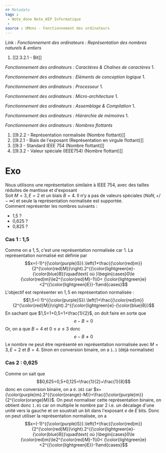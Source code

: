 ```yaml
---
## Metadata
tags : 
 - Note_done Note_WIP Informatique
 - 
source : UMons - Fonctionnement des ordinateurs
---
```


Link :
_Fonctionnement des ordinateurs : Représentation des nombres naturels & entiers_
1. [[2.3.2.1 - Bit]]

_Fonctionnement des ordinateurs : Caractères & Chaînes de caractères_
1.

_Fonctionnement des ordinateurs : Eléments de conception logique_
1.

_Fonctionnement des ordinateurs : Processeur_
1.

_Fonctionnement des ordinateurs : Micro-architecture_
1.

_Fonctionnement des ordinateurs : Assemblage & Compilation_
1.

_Fonctionnement des ordinateurs : Hiérarchie de mémoires_
1.

_Fonctionnement des ordinateurs : Nombres flottants_
1. [[9.2.2 - Représentation normalisée (Nombre flottant)]]
2. [[9.2.1 - Biais de l'exposant (Représentation en virgule flottant)]]
3. [[9.3 - Standard IEEE 754 (Nombre flottant)]]
4. [[9.3.2 - Valeur spéciale (IEEE754) (Nombre flottant)]]

# Exo
Nous utilisons une représentation similaire à IEEE 754, avec des tailles réduites de mantisse et d'exposant
\
Soit $M=3, E=2$ et un biais $B=4$. Il n’y a pas de valeurs spéciales ($NaN, +/- ∞$) et seule la représentation normalisée est supportée. 
\
Comment représenter les nombres suivants :
- 1,5 ?
- 0,625 ?
- 0,825 ?

### Cas 1 : 1,5
Comme on a $1,5$, c'est une représentation normalisée car $1$. La représentation normalisé est définie par $$x=(-1)^{{\color{purple}S}}.\left(1+\frac{{\color{red}m}}{2^{\color{red}M}}\right).2^{{\color{lightgreen}e}-{\color{blue}B}}\quad\text{ où }\begin{cases}0\le {\color{red}m}\le2^{\color{red}M}-1\\0< {\color{lightgreen}e}<2^{{\color{lightgreen}E}}-1\end{cases}$$ L'objectif est représenter en $1,5$ en représentation normalisée : $$1,5=(-1)^{{\color{purple}S}}.\left(1+\frac{{\color{red}m}}{2^{\color{red}M}}\right).2^{{\color{lightgreen}e}-{\color{blue}B}}$$ En sachant que $1,5=1+0,5=1+\frac{1}{2}$, on doit faire en sorte que $$e-B=0$$ Or, on a que $B=4$ et $0\le e\le 3$ donc $$e-B\neq 0$$ Le nombre ne peut être représenté en représentation normalisée avec $M=3, E=2$ et $B=4$. Sinon en conversion binaire, on a `1.1` (déjà normalisée)

### Cas 2 : 0,625
Comme on sait que $$0,625=0,5+0,125=\frac{1}{2}+\frac{1}{8}$$ donc en conversion binaire, on a `0.101` car $x={\color{purple}m}.2^{{\color{orange}-M}}=\frac{{\color{purple}m}}{2^{\color{orange}M}}$. On peut normaliser cette représentation binaire, on obtient donc `1.01` car on multiplie le nombre par $2$ i.e. un décalage d'une unité vers la gauche et on soustrait un bit dans l'exposant $e$ de $E$ bits. Donc on peut utiliser la représentation normalisée, on a $$x=(-1)^{{\color{purple}S}}.\left(1+\frac{{\color{red}m}}{2^{\color{red}M}}\right).2^{{\color{lightgreen}e}-{\color{blue}B}}\quad\text{ où }\begin{cases}0\le {\color{red}m}\le2^{\color{red}M}-1\\0< {\color{lightgreen}e}<2^{{\color{lightgreen}E}}-1\end{cases}$$ 